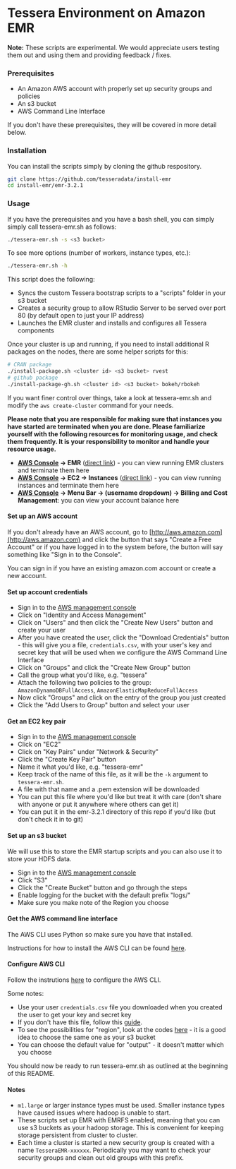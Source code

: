 Tessera Environment on Amazon EMR
=================================

**Note:** These scripts are experimental.  We would appreciate users testing them out and using them and providing feedback / fixes.

### Prerequisites ###

- An Amazon AWS account with properly set up security groups and policies
- An s3 bucket
- AWS Command Line Interface

If you don't have these prerequisites, they will be covered in more detail below.

### Installation ###

You can install the scripts simply by cloning the github respository.

```bash
git clone https://github.com/tesseradata/install-emr
cd install-emr/emr-3.2.1
```

### Usage ###

If you have the prerequisites and you have a bash shell, you can simply simply call tessera-emr.sh as follows:

```bash
./tessera-emr.sh -s <s3 bucket>
```

To see more options (number of workers, instance types, etc.):

```bash
./tessera-emr.sh -h
```

This script does the following:

- Syncs the custom Tessera bootstrap scripts to a "scripts" folder in your s3 bucket
- Creates a security group to allow RStudio Server to be served over port 80 (by default open to just your IP address)
- Launches the EMR cluster and installs and configures all Tessera components

Once your cluster is up and running, if you need to install additional R packages on the nodes, there are some helper scripts for this:

```bash
# CRAN package
./install-package.sh <cluster id> <s3 bucket> rvest
# github package
./install-package-gh.sh <cluster id> <s3 bucket> bokeh/rbokeh
```

If you want finer control over things, take a look at tessera-emr.sh and modify the `aws create-cluster` command for your needs.

**Please note that you are responsible for making sure that instances you have started are terminated when you are done.  Please familiarize yourself with the following resources for monitoring usage, and check them frequently.  It is your responsibility to monitor and handle your resource usage.**

- **[AWS Console](http://console.aws.amazon.com/) -> EMR** ([direct link](https://console.aws.amazon.com/elasticmapreduce/)) - you can view running EMR clusters and terminate them here
- **[AWS Console](http://console.aws.amazon.com/) -> EC2 -> Instances** ([direct link](https://console.aws.amazon.com/ec2/)) - you can view running instances and terminate them here
- **[AWS Console](http://console.aws.amazon.com/) -> Menu Bar -> (username dropdown) -> Billing and Cost Management**: you can view your account balance here

#### Set up an AWS account ####

If you don't already have an AWS account, go to [http://aws.amazon.com](http://aws.amazon.com) and click the button that says "Create a Free Account" or if you have logged in to the system before, the button will say something like "Sign in to the Console".

You can sign in if you have an existing amazon.com account or create a new account.

#### Set up account credentials ####

- Sign in to the [AWS management console](http://console.aws.amazon.com/)
- Click on "Identity and Access Management"
- Click on "Users" and then click the "Create New Users" button and create your user
- After you have created the user, click the "Download Credentials" button - this will give you a file, `credentials.csv`, with your user's key and secret key that will be used when we configure the AWS Command Line Interface
- Click on "Groups" and click the "Create New Group" button
- Call the group what you'd like, e.g. "tessera"
- Attach the following two policies to the group: `AmazonDynamoDBFullAccess`, `AmazonElasticMapReduceFullAccess`
- Now click "Groups" and click on the entry of the group you just created
- Click the "Add Users to Group" button and select your user

#### Get an EC2 key pair ####

- Sign in to the [AWS management console](http://console.aws.amazon.com/)
- Click on "EC2"
- Click on "Key Pairs" under "Network & Security"
- Click the "Create Key Pair" button
- Name it what you'd like, e.g. "tessera-emr"
- Keep track of the name of this file, as it will be the `-k` argument to `tessera-emr.sh`.
- A file with that name and a .pem extension will be downloaded
- You can put this file where you'd like but treat it with care (don't share with anyone or put it anywhere where others can get it)
- You can put it in the emr-3.2.1 directory of this repo if you'd like (but don't check it in to git)

#### Set up an s3 bucket ####

We will use this to store the EMR startup scripts and you can also use it to store your HDFS data.

- Sign in to the [AWS management console](http://console.aws.amazon.com/)
- Click "S3"
- Click the "Create Bucket" button and go through the steps
- Enable logging for the bucket with the default prefix "logs/"
- Make sure you make note of the Region you choose

#### Get the AWS command line interface ####

The AWS CLI uses Python so make sure you have that installed.

Instructions for how to install the AWS CLI can be found [here](http://docs.aws.amazon.com/cli/latest/userguide/installing).

#### Configure AWS CLI ####

Follow the instrutions [here](http://docs.aws.amazon.com/cli/latest/userguide/cli-chap-getting-started.html) to configure the AWS CLI.

Some notes:

- Use your user `credentials.csv` file you downloaded when you created the user to get your key and secret key
- If you don't have this file, follow this [guide](http://docs.aws.amazon.com/AWSSimpleQueueService/latest/SQSGettingStartedGuide/AWSCredentials.html).
- To see the possibilities for "region", look at the codes [here](http://docs.aws.amazon.com/AWSEC2/latest/UserGuide/using-regions-availability-zones.html) - it is a good idea to choose the same one as your s3 bucket
- You can choose the default value for "output" - it doesn't matter which you choose

You should now be ready to run tessera-emr.sh as outlined at the beginning of this README.

#### Notes ####

- `m1.large` or larger instance types must be used.  Smaller instance types have caused issues where hadoop is unable to start.
- These scripts set up EMR with EMRFS enabled, meaning that you can use s3 buckets as your hadoop storage.  This is convenient for keeping storage persistent from cluster to cluster.
- Each time a cluster is started a new security group is created with a name `TesseraEMR-xxxxxx`.  Periodically you may want to check your security groups and clean out old groups with this prefix.

